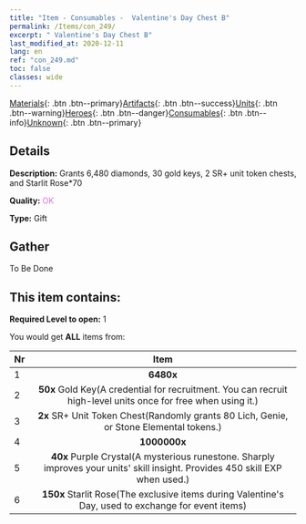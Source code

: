 ```yaml
---
title: "Item - Consumables -  Valentine's Day Chest B"
permalink: /Items/con_249/
excerpt: " Valentine's Day Chest B"
last_modified_at: 2020-12-11
lang: en
ref: "con_249.md"
toc: false
classes: wide
---
```

 [Materials](/Items/){: .btn .btn--primary}[Artifacts](/Items/Artifacts/){: .btn .btn--success}[Units](/Items/Units/){: .btn .btn--warning}[Heroes](/Items/Heroes/){: .btn .btn--danger}[Consumables](/Items/Consumables/){: .btn .btn--info}[Unknown](/Items/Unknown/){: .btn .btn--primary}

## Details
 **Description:** Grants 6,480 diamonds, 30 gold keys, 2 SR+ unit token chests, and Starlit Rose*70

 **Quality:** <span style="color: #DA70D6">OK</span>

 **Type:** Gift

## Gather

  To Be Done

## This item contains:

 **Required Level to open:** 1

 You would get **ALL** items  from:

  | Nr |      Item    |
  |:---|:------------:|
  | 1 |  **6480x** <i class="fas fa-gem"/> | 
  | 2 |  **50x** Gold Key(A credential for recruitment. You can recruit high-level units once for free when using it.) | 
  | 3 |  **2x** SR+ Unit Token Chest(Randomly grants 80 Lich, Genie, or Stone Elemental tokens.) | 
  | 4 |  **1000000x** <i class="fas fa-coins"/> | 
  | 5 |  **40x** Purple Crystal(A mysterious runestone. Sharply improves your units' skill insight. Provides 450 skill EXP when used.) | 
  | 6 |  **150x** Starlit Rose(The exclusive items during Valentine's Day, used to exchange for event items) | 

